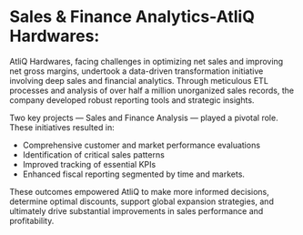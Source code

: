 # Sales & Finance Analytics-AtliQ Hardwares:

AtliQ Hardwares, facing challenges in optimizing net sales and improving net gross margins, undertook a data-driven transformation initiative involving deep sales and financial analytics. Through meticulous ETL processes and analysis of over half a million unorganized sales records, the company developed robust reporting tools and strategic insights.

Two key projects — Sales and Finance Analysis — played a pivotal role. These initiatives resulted in:

- Comprehensive customer and market performance evaluations
- Identification of critical sales patterns
- Improved tracking of essential KPIs
- Enhanced fiscal reporting segmented by time and markets.

These outcomes empowered AtliQ to make more informed decisions, determine optimal discounts, support global expansion strategies, and ultimately drive substantial improvements in sales performance and profitability.

